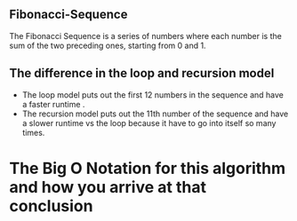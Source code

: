 ## Fibonacci-Sequence
The Fibonacci Sequence is a series of numbers where each number is the sum of the two preceding ones, starting from 0 and 1.

## The difference in the loop and recursion model
- The loop model puts out the first 12 numbers in the sequence and have a faster runtime .
- The recursion model puts out the 11th number of the sequence and have a slower runtime vs the loop because it have to go into itself so many times.

# The Big O Notation for this algorithm and how you arrive at that conclusion
